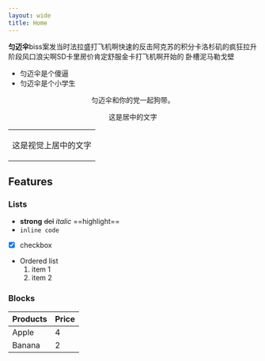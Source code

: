 ```yaml
---
layout: wide
title: Home
---
```

**匀迈伞**biss案发当时法拉盛打飞机啊快速的反击阿克苏的积分卡洛杉矶的疯狂拉升阶段风口浪尖啊SD卡里房价肯定舒服金卡打飞机啊开始的
卧槽泥马勒戈壁

- 匀迈伞是个傻逼
- 匀迈伞是个小学生

<p style="text-align:center">匀迈伞和你的党一起狗带。</p>

<p align="center">这是居中的文字</p>

<table><tr><td align="center">

这是视觉上居中的文字

</td></tr></table>


## Features


### Lists

- **strong** ~~del~~ *italic* ==highlight==
- `inline code`
- [x] checkbox
- Ordered list
  1. item 1
  2. item 2

### Blocks



| Products | Price |
|-|-|
| Apple | 4 |
| Banana | 2 |
